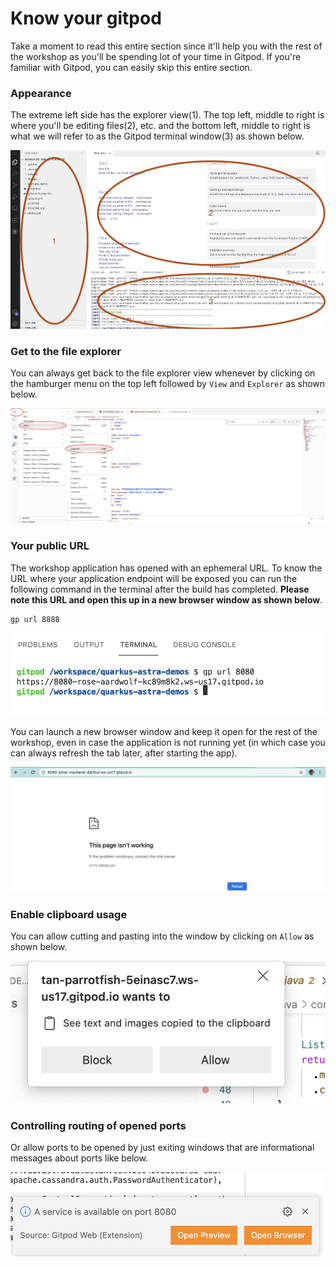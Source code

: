 # Know your gitpod

Take a moment to read this entire section since it'll help you with the rest of the workshop as you'll be spending lot of your time in Gitpod. If you're familiar with Gitpod, you can easily skip this entire section.

### Appearance

The extreme left side has the explorer view(1). The top left, middle to right is where you'll be editing files(2), etc. and the bottom left, middle to right is what we will refer to as the Gitpod terminal window(3) as shown below.

![gitpod](images/gitpod-01-home-annotated.png?raw=true)

### Get to the file explorer

You can always get back to the file explorer view whenever by clicking on the hamburger menu on the top left followed by `View` and `Explorer` as shown below.

![gitpod](images/Filexplorer0.png?raw=true)

### Your public URL

The workshop application has opened with an ephemeral URL.
To know the URL where your application endpoint will be exposed you can run the following command in the terminal after the build has completed.
**Please note this URL and open this up in a new browser window as shown below**.

```bash
gp url 8888
```

![gitpod](images/gitpod-02-url.png?raw=true)


You can launch a new browser window and keep it open for the rest of the workshop, even in case the application is not running yet (in which case you can always refresh the tab later, after starting the app).

![gitpod](images/newbrowser1.png?raw=true)

### Enable clipboard usage

You can allow cutting and pasting into the window by clicking on `Allow` as shown below.

![gitpod](images/allow.png?raw=true)

### Controlling routing of opened ports

Or allow ports to be opened by just exiting windows that are informational messages about ports like below.

![gitpod](images/OpenPorts.png?raw=true)

